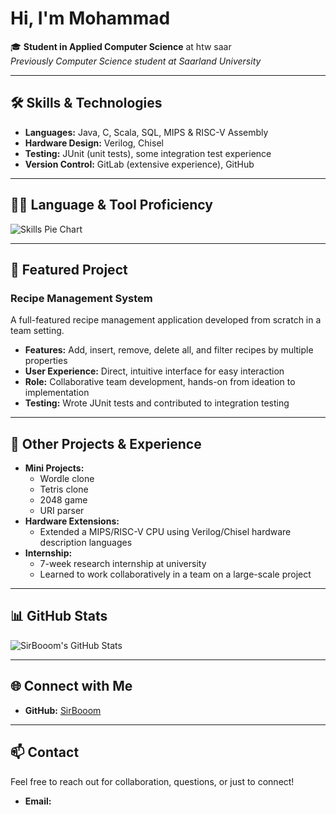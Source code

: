 # Hi, I'm Mohammad 

🎓 **Student in Applied Computer Science** at htw saar  
_Previously Computer Science student at Saarland University_

---

## 🛠️ Skills & Technologies

- **Languages:** Java, C, Scala, SQL, MIPS & RISC-V Assembly
- **Hardware Design:** Verilog, Chisel
- **Testing:** JUnit (unit tests), some integration test experience
- **Version Control:** GitLab (extensive experience), GitHub

---

## 🧑‍💻 Language & Tool Proficiency

![Skills Pie Chart](https://quickchart.io/chart?c={type:'pie',data:{labels:['Java','C','MIPS/RISC-V','SQL','Verilog/Chisel'],datasets:[{data:[8,7,7,6,4],backgroundColor:['%23ff9800','%233f51b5','%234caf50','%23ffd600','%238e24aa']}]}})

---

## 🚀 Featured Project

### Recipe Management System
A full-featured recipe management application developed from scratch in a team setting.  
- **Features:** Add, insert, remove, delete all, and filter recipes by multiple properties  
- **User Experience:** Direct, intuitive interface for easy interaction  
- **Role:** Collaborative team development, hands-on from ideation to implementation  
- **Testing:** Wrote JUnit tests and contributed to integration testing

---

## 🧩 Other Projects & Experience

- **Mini Projects:**  
  - Wordle clone  
  - Tetris clone  
  - 2048 game  
  - URI parser  
- **Hardware Extensions:**  
  - Extended a MIPS/RISC-V CPU using Verilog/Chisel hardware description languages
- **Internship:**  
  - 7-week research internship at university  
  - Learned to work collaboratively in a team on a large-scale project

---

## 📊 GitHub Stats

![SirBooom's GitHub Stats](https://github-readme-stats.vercel.app/api?username=SirBooom&show_icons=true&theme=github_dark)

---

## 🌐 Connect with Me

- **GitHub:** [SirBooom](https://github.com/SirBooom)
<!-- - **LinkedIn:** [Your LinkedIn](#) -->
<!-- - **Twitter:** [Your Twitter](#) -->
<!-- - **Personal Website:** [Your Website](#) -->

---

## 📫 Contact

Feel free to reach out for collaboration, questions, or just to connect!  
- **Email:** <!-- your@email.com -->
<!-- Add other contact methods if you want -->
